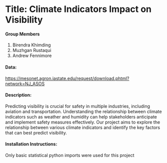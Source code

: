 # Title: Climate Indicators Impact on Visibility
#### Group Members
1. Birendra Khimding
2. Muzhgan Rustaqui
3. Andrew Fennimore

#### Data:
https://mesonet.agron.iastate.edu/request/download.phtml?network=NJ_ASOS


#### Description: 
Predicting visibility is crucial for 
safety in multiple industries, including aviation and 
transportation. Understanding the relationship between 
climate indicators such as weather and humidity can 
help stakeholders anticipate and implement safety 
measures effectively. Our project aims to explore the 
relationship between various climate indicators and 
identify the key factors that can best predict visibility.


#### Installation Instructions: 
Only basic statistical python imports were used for this project 

